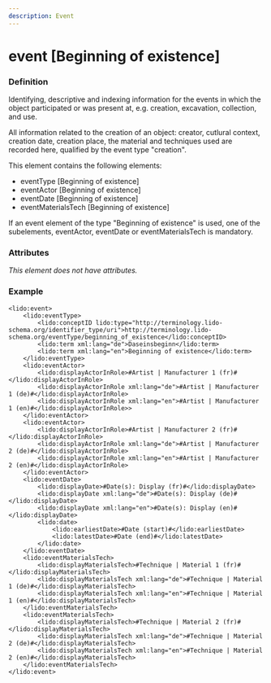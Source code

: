 ```yaml
---
description: Event
---
```


# event \[Beginning of existence\]

### Definition

Identifying, descriptive and indexing information for the events in which the object participated or was present at, e.g. creation, excavation, collection, and use.

All information related to the creation of an object: creator, cutlural context, creation date, creation place, the material and techniques used are recorded here, qualified by the event type "creation".

This element contains the following elements:

* eventType \[Beginning of existence\]
* eventActor \[Beginning of existence\]
* eventDate \[Beginning of existence\]
* eventMaterialsTech \[Beginning of existence\]

If an event element of the type "Beginning of existence" is used, one of the subelements, eventActor, eventDate or eventMaterialsTech is mandatory.

### Attributes

_This element does not have attributes._

### Example

```markup
<lido:event>
    <lido:eventType>
        <lido:conceptID lido:type="http://terminology.lido-schema.org/identifier_type/uri">http://terminology.lido-schema.org/eventType/beginning_of_existence</lido:conceptID>
        <lido:term xml:lang="de">Daseinsbeginn</lido:term>
        <lido:term xml:lang="en">Beginning of existence</lido:term>
    </lido:eventType>
    <lido:eventActor>
        <lido:displayActorInRole>#Artist | Manufacturer 1 (fr)#</lido:displayActorInRole>
        <lido:displayActorInRole xml:lang="de">#Artist | Manufacturer 1 (de)#</lido:displayActorInRole>
        <lido:displayActorInRole xml:lang="en">#Artist | Manufacturer 1 (en)#</lido:displayActorInRole>>
    </lido:eventActor>
    <lido:eventActor>
        <lido:displayActorInRole>#Artist | Manufacturer 2 (fr)#</lido:displayActorInRole>
        <lido:displayActorInRole xml:lang="de">#Artist | Manufacturer 2 (de)#</lido:displayActorInRole>
        <lido:displayActorInRole xml:lang="en">#Artist | Manufacturer 2 (en)#</lido:displayActorInRole>
    </lido:eventActor>
    <lido:eventDate>
        <lido:displayDate>#Date(s): Display (fr)#</lido:displayDate>
        <lido:displayDate xml:lang="de">#Date(s): Display (de)#</lido:displayDate>
        <lido:displayDate xml:lang="en">#Date(s): Display (en)#</lido:displayDate>
        <lido:date>
            <lido:earliestDate>#Date (start)#</lido:earliestDate>
            <lido:latestDate>#Date (end)#</lido:latestDate>
        </lido:date>
    </lido:eventDate>
    <lido:eventMaterialsTech>
        <lido:displayMaterialsTech>#Technique | Material 1 (fr)#</lido:displayMaterialsTech>
        <lido:displayMaterialsTech xml:lang="de">#Technique | Material 1 (de)#</lido:displayMaterialsTech>
        <lido:displayMaterialsTech xml:lang="en">#Technique | Material 1 (en)#</lido:displayMaterialsTech>
    </lido:eventMaterialsTech>
    <lido:eventMaterialsTech>
        <lido:displayMaterialsTech>#Technique | Material 2 (fr)#</lido:displayMaterialsTech>
        <lido:displayMaterialsTech xml:lang="de">#Technique | Material 2 (de)#</lido:displayMaterialsTech>
        <lido:displayMaterialsTech xml:lang="en">#Technique | Material 2 (en)#</lido:displayMaterialsTech>
    </lido:eventMaterialsTech>
</lido:event>
```

